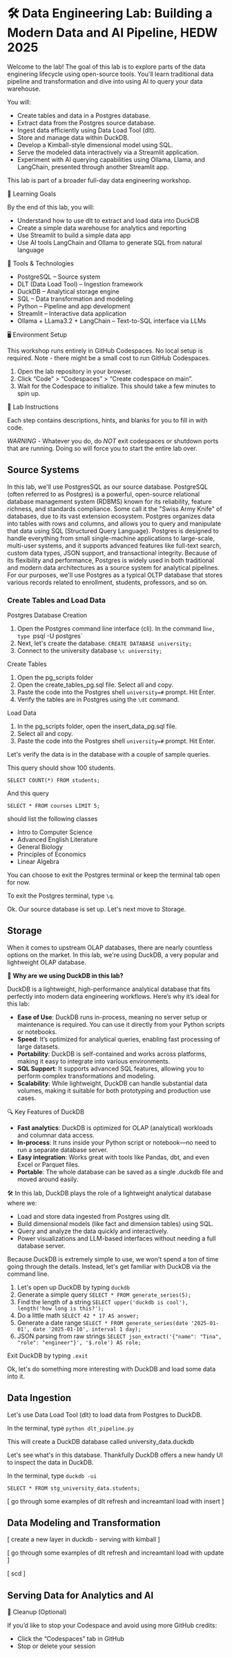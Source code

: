 # 🛠️ Data Engineering Lab: Building a Modern Data and AI Pipeline, HEDW 2025

Welcome to the lab! The goal of this lab is to explore parts of the data enginering lifecycle using open-source tools. You'll learn traditional data pipeline and transformation and dive into using AI to query your data warehouse.

You will:

- Create tables and data in a Postgres database.
- Extract data from the Postgres source database.
- Ingest data efficiently using Data Load Tool (dlt).
- Store and manage data within DuckDB.
- Develop a Kimball-style dimensional model using SQL.
- Serve the modeled data interactively via a Streamlit application.
- Experiment with AI querying capabilities using Ollama, Llama, and LangChain, presented through another Streamlit app.

This lab is part of a broader full-day data engineering workshop.

🎯 Learning Goals

By the end of this lab, you will:
- Understand how to use dlt to extract and load data into DuckDB
- Create a simple data warehouse for analytics and reporting
- Use Streamlit to build a simple data app
- Use AI tools LangChain and Ollama to generate SQL from natural language

🧰 Tools & Technologies
- PostgreSQL – Source system
- DLT (Data Load Tool) – Ingestion framework
- DuckDB – Analytical storage engine
- SQL – Data transformation and modeling
- Python – Pipeline and app development
- Streamlit – Interactive data application
- Ollama + LLama3.2 + LangChain – Text-to-SQL interface via LLMs

🖥️ Environment Setup

This workshop runs entirely in GitHub Codespaces. No local setup is required.
Note - there might be a small cost to run GitHub Codespaces.

1.	Open the lab repository in your browser.
2.	Click “Code” > “Codespaces” > “Create codespace on main”.
3.	Wait for the Codespace to initialize. This should take a few minutes to spin up.

🧪 Lab Instructions

Each step contains descriptions, hints, and blanks for you to fill in with code.

_WARNING_ - Whatever you do, do _NOT_ exit codespaces or shutdown ports that are running. Doing so will force you to start the entire lab over.

## Source Systems

In this lab, we'll use PostgresSQL as our source database. PostgreSQL (often referred to as Postgres) is a powerful, open-source relational database management system (RDBMS) known for its reliability, feature richness, and standards compliance. Some call it the "Swiss Army Knife" of databases, due to its vast extension ecosystem. Postgres organizes data into tables with rows and columns, and allows you to query and manipulate that data using SQL (Structured Query Language). Postgres is designed to handle everything from small single-machine applications to large-scale, multi-user systems, and it supports advanced features like full-text search, custom data types, JSON support, and transactional integrity. Because of its flexibility and performance, Postgres is widely used in both traditional and modern data architectures as a source system for analytical pipelines. For our purposes, we'll use Postgres as a typical OLTP database that stores various records related to enrollment, students, professors, and so on.

### Create Tables and Load Data

Postgres Database Creation

1. Open the Postgres command line interface (cli). In the command li`ne, type `psql -U postgres`
2. Next, let's create the database. `CREATE DATABASE university;`
3. Connect to the university database `\c university;`

Create Tables

1. Open the pg_scripts folder
2. Open the create_tables_pg.sql file. Select all and copy.
3. Paste the code into the Postgres shell `university=#` prompt. Hit Enter.
4. Verify the tables are in Postgres using the `\dt` command.

Load Data

1. In the pg_scripts folder, open the insert_data_pg.sql file.
2. Select all and copy.
3. Paste the code into the Postgres shell `university=#` prompt. Hit Enter.

Let's verify the data is in the database with a couple of sample queries.

This query should show 100 students.

`SELECT COUNT(*) FROM students;`

And this query 

`SELECT * FROM courses LIMIT 5;`

should list the following classes

- Intro to Computer Science
- Advanced English Literature
- General Biology
- Principles of Economics
- Linear Algebra

You can choose to exit the Postgres terminal or keep the terminal tab open for now.

To exit the Postgres terminal, type `\q`.

Ok. Our source database is set up. Let's next move to Storage.

## Storage

When it comes to upstream OLAP databases, there are nearly countless options on the market. In this lab, we're using DuckDB, a very popular and lightweight OLAP database.

🦆 **Why are we using DuckDB in this lab?**

DuckDB is a lightweight, high-performance analytical database that fits perfectly into modern data engineering workflows. Here’s why it’s ideal for this lab:

- **Ease of Use**: DuckDB runs in-process, meaning no server setup or maintenance is required. You can use it directly from your Python scripts or notebooks.
- **Speed**: It’s optimized for analytical queries, enabling fast processing of large datasets.
- **Portability**: DuckDB is self-contained and works across platforms, making it easy to integrate into various environments.
- **SQL Support**: It supports advanced SQL features, allowing you to perform complex transformations and modeling.
- **Scalability**: While lightweight, DuckDB can handle substantial data volumes, making it suitable for both prototyping and production use cases.

🔍 Key Features of DuckDB
- **Fast analytics**: DuckDB is optimized for OLAP (analytical) workloads and columnar data access.
- **In-process**: It runs inside your Python script or notebook—no need to run a separate database server.
- **Easy integration**: Works great with tools like Pandas, dbt, and even Excel or Parquet files.
- **Portable**: The whole database can be saved as a single .duckdb file and moved around easily.

🛠️ In this lab, DuckDB plays the role of a lightweight analytical database where we:
- Load and store data ingested from Postgres using dlt.
- Build dimensional models (like fact and dimension tables) using SQL.
- Query and analyze the data quickly and interactively.
- Power visualizations and LLM-based interfaces without needing a full database server.

Because DuckDB is extremely simple to use, we won't spend a ton of time going through the details. Instead, let's get familiar with DuckDB via the command line.

1. Let's open up DuckDB by typing `duckdb`
2. Generate a simple query `SELECT * FROM generate_series(5);`
3. Find the length of a string `SELECT upper('duckdb is cool'), length('how long is this?');`
4. Do a little math `SELECT 42 * 17 AS answer;`
5. Generate a date range `SELECT * FROM generate_series(date '2025-01-01', date '2025-01-10', interval 1 day);`
6. JSON parsing from raw strings `SELECT json_extract('{"name": "Tina", "role": "engineer"}', '$.role') AS role;`

Exit DuckDB by typing `.exit`

Ok, let's do something more interesting with DuckDB and load some data into it.

## Data Ingestion

Let's use Data Load Tool (dlt) to load data from Postgres to DuckDB.

In the terminal, type `python dlt_pipeline.py`

This will create a DuckDB database called university_data.duckdb

Let's see what's in this database. Thankfully DuckDB offers a new handy UI to inspect the data in DuckDB.

In the terminal, type `duckdb -ui`

`SELECT * FROM stg_university_data.students;`

[  go through some examples of dlt refresh and increamtanl load with insert ]

## Data Modeling and Transformation

[ create a new layer in duckdb - serving with kimball ]

[  go through some examples of dlt refresh and increamtanl load with update ]

[ scd ]

## Serving Data for Analytics and AI

🧹 Cleanup (Optional)

If you’d like to stop your Codespace and avoid using more GitHub credits:
- Click the “Codespaces” tab in GitHub
- Stop or delete your session



